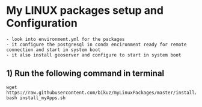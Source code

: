 # My LINUX packages setup and Configuration
    - look into environment.yml for the packages
    - it configure the postgresql in conda encironment ready for remote connection and start in system boot
    - it also install geoserver and configure to start in system boot

## 1) Run the following command in terminal
    wget https://raw.githubusercontent.com/bikuz/myLinuxPackages/master/install/install_myApps.sh
    bash install_myApps.sh
    
    
